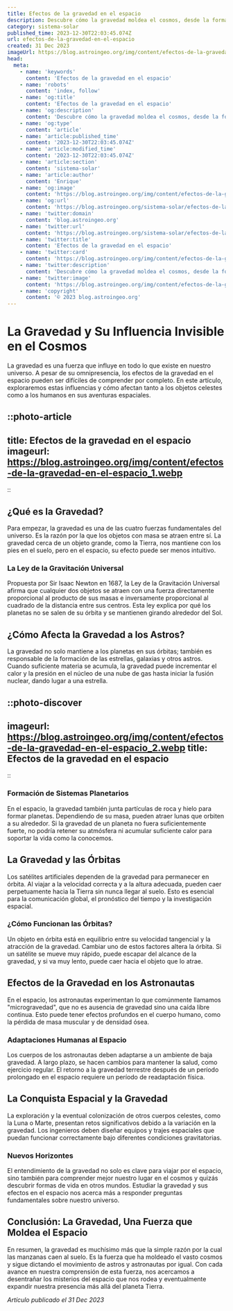 ```yaml
---
title: Efectos de la gravedad en el espacio
description: Descubre cómo la gravedad moldea el cosmos, desde la formación de estrellas hasta la órbita de los planetas, en nuestro fascinante análisis espacial.
category: sistema-solar
published_time: 2023-12-30T22:03:45.074Z
url: efectos-de-la-gravedad-en-el-espacio
created: 31 Dec 2023
imageUrl: https://blog.astroingeo.org/img/content/efectos-de-la-gravedad-en-el-espacio_1.webp
head:
  meta:
    - name: 'keywords'
      content: 'Efectos de la gravedad en el espacio'
    - name: 'robots'
      content: 'index, follow'
    - name: 'og:title'
      content: 'Efectos de la gravedad en el espacio'
    - name: 'og:description'
      content: 'Descubre cómo la gravedad moldea el cosmos, desde la formación de estrellas hasta la órbita de los planetas, en nuestro fascinante análisis espacial.'
    - name: 'og:type'
      content: 'article'
    - name: 'article:published_time'
      content: '2023-12-30T22:03:45.074Z'
    - name: 'article:modified_time'
      content: '2023-12-30T22:03:45.074Z'
    - name: 'article:section'
      content: 'sistema-solar'
    - name: 'article:author'
      content: 'Enrique'
    - name: 'og:image'
      content: 'https://blog.astroingeo.org/img/content/efectos-de-la-gravedad-en-el-espacio_1.webp'
    - name: 'og:url'
      content: 'https://blog.astroingeo.org/sistema-solar/efectos-de-la-gravedad-en-el-espacio'
    - name: 'twitter:domain'
      content: 'blog.astroingeo.org'
    - name: 'twitter:url'
      content: 'https://blog.astroingeo.org/sistema-solar/efectos-de-la-gravedad-en-el-espacio'
    - name: 'twitter:title'
      content: 'Efectos de la gravedad en el espacio'
    - name: 'twitter:card'
      content: 'https://blog.astroingeo.org/img/content/efectos-de-la-gravedad-en-el-espacio_1.webp'
    - name: 'twitter:description'
      content: 'Descubre cómo la gravedad moldea el cosmos, desde la formación de estrellas hasta la órbita de los planetas, en nuestro fascinante análisis espacial.'
    - name: 'twitter:image'
      content: 'https://blog.astroingeo.org/img/content/efectos-de-la-gravedad-en-el-espacio_1.webp'
    - name: 'copyright'
      content: '© 2023 blog.astroingeo.org'
---
```

# La Gravedad y Su Influencia Invisible en el Cosmos

La gravedad es una fuerza que influye en todo lo que existe en nuestro universo. A pesar de su omnipresencia, los efectos de la gravedad en el espacio pueden ser difíciles de comprender por completo. En este artículo, exploraremos estas influencias y cómo afectan tanto a los objetos celestes como a los humanos en sus aventuras espaciales.

::photo-article
---
title: Efectos de la gravedad en el espacio
imageurl: https://blog.astroingeo.org/img/content/efectos-de-la-gravedad-en-el-espacio_1.webp
---
::

## ¿Qué es la Gravedad?

Para empezar, la gravedad es una de las cuatro fuerzas fundamentales del universo. Es la razón por la que los objetos con masa se atraen entre sí. La gravedad cerca de un objeto grande, como la Tierra, nos mantiene con los pies en el suelo, pero en el espacio, su efecto puede ser menos intuitivo.

### La Ley de la Gravitación Universal

Propuesta por Sir Isaac Newton en 1687, la Ley de la Gravitación Universal afirma que cualquier dos objetos se atraen con una fuerza directamente proporcional al producto de sus masas e inversamente proporcional al cuadrado de la distancia entre sus centros. Esta ley explica por qué los planetas no se salen de su órbita y se mantienen girando alrededor del Sol.

## ¿Cómo Afecta la Gravedad a los Astros?

La gravedad no solo mantiene a los planetas en sus órbitas; también es responsable de la formación de las estrellas, galaxias y otros astros. Cuando suficiente materia se acumula, la gravedad puede incrementar el calor y la presión en el núcleo de una nube de gas hasta iniciar la fusión nuclear, dando lugar a una estrella.


::photo-discover
---
imageurl: https://blog.astroingeo.org/img/content/efectos-de-la-gravedad-en-el-espacio_2.webp
title: Efectos de la gravedad en el espacio
---
::

### Formación de Sistemas Planetarios

En el espacio, la gravedad también junta partículas de roca y hielo para formar planetas. Dependiendo de su masa, pueden atraer lunas que orbiten a su alrededor. Si la gravedad de un planeta no fuera suficientemente fuerte, no podría retener su atmósfera ni acumular suficiente calor para soportar la vida como la conocemos.

## La Gravedad y las Órbitas

Los satélites artificiales dependen de la gravedad para permanecer en órbita. Al viajar a la velocidad correcta y a la altura adecuada, pueden caer perpetuamente hacia la Tierra sin nunca llegar al suelo. Esto es esencial para la comunicación global, el pronóstico del tiempo y la investigación espacial.

### ¿Cómo Funcionan las Órbitas?

Un objeto en órbita está en equilibrio entre su velocidad tangencial y la atracción de la gravedad. Cambiar uno de estos factores altera la órbita. Si un satélite se mueve muy rápido, puede escapar del alcance de la gravedad, y si va muy lento, puede caer hacia el objeto que lo atrae.

## Efectos de la Gravedad en los Astronautas

En el espacio, los astronautas experimentan lo que comúnmente llamamos "microgravedad", que no es ausencia de gravedad sino una caída libre continua. Esto puede tener efectos profundos en el cuerpo humano, como la pérdida de masa muscular y de densidad ósea.

### Adaptaciones Humanas al Espacio

Los cuerpos de los astronautas deben adaptarse a un ambiente de baja gravedad. A largo plazo, se hacen cambios para mantener la salud, como ejercicio regular. El retorno a la gravedad terrestre después de un período prolongado en el espacio requiere un período de readaptación física.

## La Conquista Espacial y la Gravedad

La exploración y la eventual colonización de otros cuerpos celestes, como la Luna o Marte, presentan retos significativos debido a la variación en la gravedad. Los ingenieros deben diseñar equipos y trajes espaciales que puedan funcionar correctamente bajo diferentes condiciones gravitatorias.

### Nuevos Horizontes

El entendimiento de la gravedad no solo es clave para viajar por el espacio, sino también para comprender mejor nuestro lugar en el cosmos y quizás descubrir formas de vida en otros mundos. Estudiar la gravedad y sus efectos en el espacio nos acerca más a responder preguntas fundamentales sobre nuestro universo.

## Conclusión: La Gravedad, Una Fuerza que Moldea el Espacio

En resumen, la gravedad es muchísimo más que la simple razón por la cual las manzanas caen al suelo. Es la fuerza que ha moldeado el vasto cosmos y sigue dictando el movimiento de astros y astronautas por igual. Con cada avance en nuestra comprensión de esta fuerza, nos acercamos a desentrañar los misterios del espacio que nos rodea y eventualmente expandir nuestra presencia más allá del planeta Tierra.

_Artículo publicado el 31 Dec 2023_